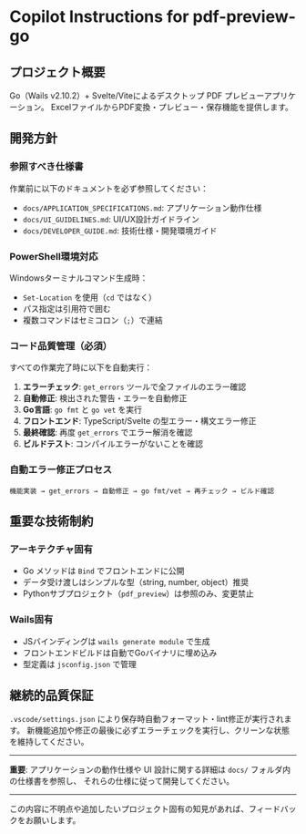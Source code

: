# Copilot Instructions for pdf-preview-go

## プロジェクト概要
Go（Wails v2.10.2）+ Svelte/Viteによるデスクトップ PDF プレビューアプリケーション。
ExcelファイルからPDF変換・プレビュー・保存機能を提供します。

## 開発方針

### 参照すべき仕様書
作業前に以下のドキュメントを必ず参照してください：
- `docs/APPLICATION_SPECIFICATIONS.md`: アプリケーション動作仕様
- `docs/UI_GUIDELINES.md`: UI/UX設計ガイドライン  
- `docs/DEVELOPER_GUIDE.md`: 技術仕様・開発環境ガイド

### PowerShell環境対応
Windowsターミナルコマンド生成時：
- `Set-Location` を使用（`cd` ではなく）
- パス指定は引用符で囲む
- 複数コマンドはセミコロン（`;`）で連結

### コード品質管理（必須）
すべての作業完了時に以下を自動実行：

1. **エラーチェック**: `get_errors` ツールで全ファイルのエラー確認
2. **自動修正**: 検出された警告・エラーを自動修正
3. **Go言語**: `go fmt` と `go vet` を実行
4. **フロントエンド**: TypeScript/Svelte の型エラー・構文エラー修正  
5. **最終確認**: 再度 `get_errors` でエラー解消を確認
6. **ビルドテスト**: コンパイルエラーがないことを確認

### 自動エラー修正プロセス
```
機能実装 → get_errors → 自動修正 → go fmt/vet → 再チェック → ビルド確認
```

## 重要な技術制約

### アーキテクチャ固有
- Go メソッドは `Bind` でフロントエンドに公開
- データ受け渡しはシンプルな型（string, number, object）推奨
- Pythonサブプロジェクト（`pdf_preview`）は参照のみ、変更禁止

### Wails固有
- JSバインディングは `wails generate module` で生成
- フロントエンドビルドは自動でGoバイナリに埋め込み
- 型定義は `jsconfig.json` で管理

## 継続的品質保証
`.vscode/settings.json` により保存時自動フォーマット・lint修正が実行されます。
新機能追加や修正の最後に必ずエラーチェックを実行し、クリーンな状態を維持してください。

---

**重要**: アプリケーションの動作仕様や UI 設計に関する詳細は `docs/` フォルダ内の仕様書を参照し、
それらの仕様に従って開発してください。

---

この内容に不明点や追加したいプロジェクト固有の知見があれば、フィードバックをお願いします。
